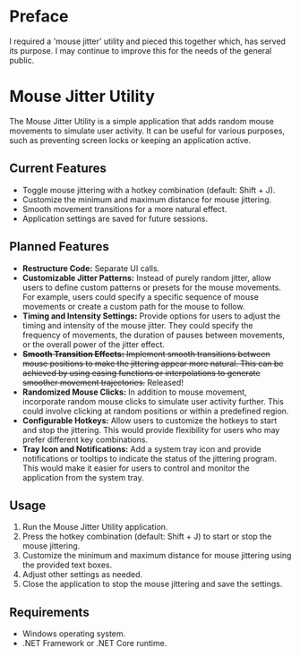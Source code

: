 # Preface

I required a 'mouse jitter' utility and pieced this together which, has served its purpose.  I may continue to improve this for the needs of the general public.

# Mouse Jitter Utility

The Mouse Jitter Utility is a simple application that adds random mouse movements to simulate user activity. It can be useful for various purposes, such as preventing screen locks or keeping an application active.

## Current Features

- Toggle mouse jittering with a hotkey combination (default: Shift + J).
- Customize the minimum and maximum distance for mouse jittering.
- Smooth movement transitions for a more natural effect.
- Application settings are saved for future sessions.

## Planned Features

- **Restructure Code:**  Separate UI calls.
- **Customizable Jitter Patterns:** Instead of purely random jitter, allow users to define custom patterns or presets for the mouse movements. For example, users could specify a specific sequence of mouse movements or create a custom path for the mouse to follow.
- **Timing and Intensity Settings:** Provide options for users to adjust the timing and intensity of the mouse jitter. They could specify the frequency of movements, the duration of pauses between movements, or the overall power of the jitter effect.
- ~~**Smooth Transition Effects:** Implement smooth transitions between mouse positions to make the jittering appear more natural. This can be achieved by using easing functions or interpolations to generate smoother movement trajectories.~~ Released!
- **Randomized Mouse Clicks:** In addition to mouse movement, incorporate random mouse clicks to simulate user activity further. This could involve clicking at random positions or within a predefined region.
- **Configurable Hotkeys:** Allow users to customize the hotkeys to start and stop the jittering. This would provide flexibility for users who may prefer different key combinations.
- **Tray Icon and Notifications:** Add a system tray icon and provide notifications or tooltips to indicate the status of the jittering program. This would make it easier for users to control and monitor the application from the system tray.

## Usage

1. Run the Mouse Jitter Utility application.
2. Press the hotkey combination (default: Shift + J) to start or stop the mouse jittering.
3. Customize the minimum and maximum distance for mouse jittering using the provided text boxes.
4. Adjust other settings as needed.
5. Close the application to stop the mouse jittering and save the settings.

## Requirements

- Windows operating system.
- .NET Framework or .NET Core runtime.

